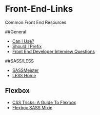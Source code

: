 # Front-End-Links
Common Front End Resources

##General
* [Can I Use?](http://caniuse.com/)
* [Should I Prefix](http://shouldiprefix.com/)
* [Front End Developer Interview Questions](https://github.com/h5bp/Front-end-Developer-Interview-Questions)

##SASS/LESS
* [SASSMeister](http://www.sassmeister.com/)
* [LESS Home](http://lesscss.org/)

## Flexbox
* [CSS Tricks: A Guide To Flexbox](https://css-tricks.com/snippets/css/a-guide-to-flexbox/)
* [Flexbox SASS Mixin](https://github.com/mastastealth/sass-flex-mixin)

